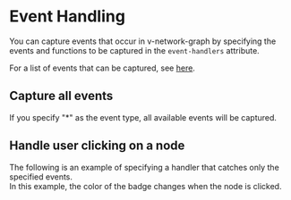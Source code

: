 # Event Handling

You can capture events that occur in v-network-graph by
specifying the events and functions to be captured in
the `event-handlers` attribute.

For a list of events that can be captured,
see [here](/reference#events-with-event-handler).

## Capture all events

If you specify "*" as the event type, all available events will
be captured.

<demo-tabs :use-data="true">
<template v-slot:demo>
  <DemoAllEvents />
</template>
<template v-slot:source>

  <<< @/.vitepress/components/07_event/01/AllEvents.vue{7,30-42}

</template>
<template v-slot:data>

  <<< @/.vitepress/components/07_event/01/data.ts

</template>
</demo-tabs>

## Handle user clicking on a node

The following is an example of specifying a handler that catches
only the specified events.  
In this example, the color of the badge changes when the node is
clicked.

<demo-tabs :use-data="true">
<template v-slot:demo>
  <DemoBadge />
</template>
<template v-slot:source>

  <<< @/.vitepress/components/07_event/02/Badge.vue{8,50-55}

</template>
<template v-slot:data>

  <<< @/.vitepress/components/07_event/02/data.ts

</template>
</demo-tabs>

<script setup>
import DemoAllEvents from '../.vitepress/components/07_event/01/AllEvents.vue'
import DemoBadge from '../.vitepress/components/07_event/02/Badge.vue'
</script>
